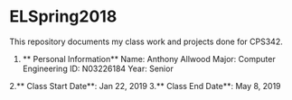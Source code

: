 # ELSpring2018
This repository documents my class work and projects done for CPS342.
1. ** Personal Information**
	Name: Anthony Allwood
	Major: Computer Engineering
	ID: N03226184
	Year: Senior

2.** Class Start Date**: Jan 22, 2019
3.** Class End Date**: May 8, 2019


